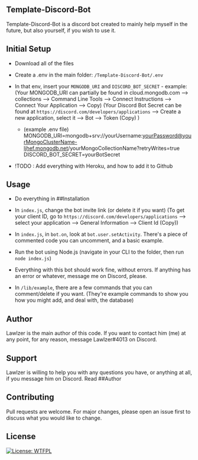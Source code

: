 ## Template-Discord-Bot

Template-Discord-Bot is a discord bot created to mainly help myself in the future, but also yourself, if you wish to use it.

## Initial Setup

- Download all of the files
- Create a .env in the main folder: `/Template-Discord-Bot/.env`
- In that env, insert your `MONGODB_URI` and `DISCORD_BOT_SECRET` - example: 
(Your MONGODB_URI can partially be found in cloud.mongodb.com --> collections --> Command Line Tools --> Connect Instructions --> Connect Your Application --> Copy) 
(Your Discord Bot Secret can be found at `https://discord.com/developers/applications` --> Create a new application, select it --> Bot --> Token (Copy) )
    - (example .env file)
    MONGODB_URI=mongodb+srv://yourUsername:yourPassword@yourMongoClusterName-ljhef.mongodb.net/yourMongoCollectionName?retryWrites=true
    DISCORD_BOT_SECRET=yourBotSecret
	
	
- !TODO : Add everything with Heroku, and how to add it to Github

## Usage

- Do everything in ##Installation 

- In `index.js`, change the bot invite link (or delete it if you want) (To get your client ID, go to `https://discord.com/developers/applications` --> select your application --> General Information --> Client Id (Copy))
- In `index.js`, in `bot.on`, look at `bot.user.setActivity`. There's a piece of commented code you can uncomment, and a basic example.

- Run the bot using Node.js (navigate in your CLI to the folder, then run `node index.js`)

- Everything with this bot should work fine, without errors. If anything has an error or whatever, message me on Discord, please.
- In `/lib/example`, there are a few commands that you can comment/delete if you want. (They're example commands to show you how you might add, and deal with, the database)

## Author
Lawlzer is the main author of this code. If you want to contact him (me) at any point, for any reason, message Lawlzer#4013 on Discord.

## Support 
Lawlzer is willing to help you with any questions you have, or anything at all, if you message him on Discord. Read ##Author

## Contributing
Pull requests are welcome. For major changes, please open an issue first to discuss what you would like to change.

## License
[![License: WTFPL](https://img.shields.io/badge/License-WTFPL-brightgreen.svg)](http://www.wtfpl.net/about/)